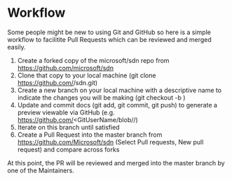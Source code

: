 # Workflow  
Some people might be new to using Git and GitHub so here is a simple workflow to facilitite Pull Requests which can be reviewed and merged easily.

 1. Create a forked copy of the microsoft/sdn repo from https://github.com/microsoft/sdn 
 2. Clone that copy to your local machine (git clone https://github.com/<GitUserName>/sdn.git)
 3. Create a new branch on your local machine with a descriptive name to indicate the changes you will be making (git checkout -b <DescriptiveName>)
 4. Update and commit docs (git add, git commit, git push) to generate a preview viewable via GitHub (e.g. https://github.com/<GitUserName/blob/<DescriptiveBranchName>/<filename>)
 5. Iterate on this branch until satisfied
 6. Create a Pull Request into the master branch from https://github.com/Microsoft/sdn (Select Pull requests, New pull request) and compare across forks


At this point, the PR will be reviewed and merged into the master branch by one of the Maintainers.



